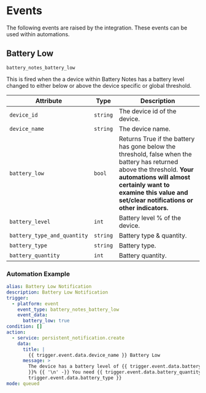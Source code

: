 # Events

The following events are raised by the integration. These events can be used within automations.

## Battery Low

`battery_notes_battery_low`

This is fired when the a device within Battery Notes has a battery level changed to either below or above the device specific or global threshold.

| Attribute | Type | Description |
|-----------|------|-------------|
| `device_id` | `string` | The device id of the device. |
| `device_name` | `string` | The device name. |
| `battery_low` | `bool` | Returns True if the battery has gone below the threshold, false when the battery has returned above the threshold. **Your automations will almost certainly want to examine this value and set/clear notifications or other indicators.** |
| `battery_level` | `int` | Battery level % of the device. |
| `battery_type_and_quantity` | `string` | Battery type & quantity. |
| `battery_type` | `string` | Battery type. |
| `battery_quantity` | `int` | Battery quantity. |

### Automation Example

```yaml
alias: Battery Low Notification
description: Battery Low Notification
trigger:
  - platform: event
    event_type: battery_notes_battery_low
    event_data:
      battery_low: true
condition: []
action:
  - service: persistent_notification.create
    data:
      title: |
        {{ trigger.event.data.device_name }} Battery Low
      message: >
        The device has a battery level of {{ trigger.event.data.battery_level
        }}% {{ '\n' -}} You need {{ trigger.event.data.battery_quantity }}x {{
        trigger.event.data.battery_type }}
mode: queued
```
